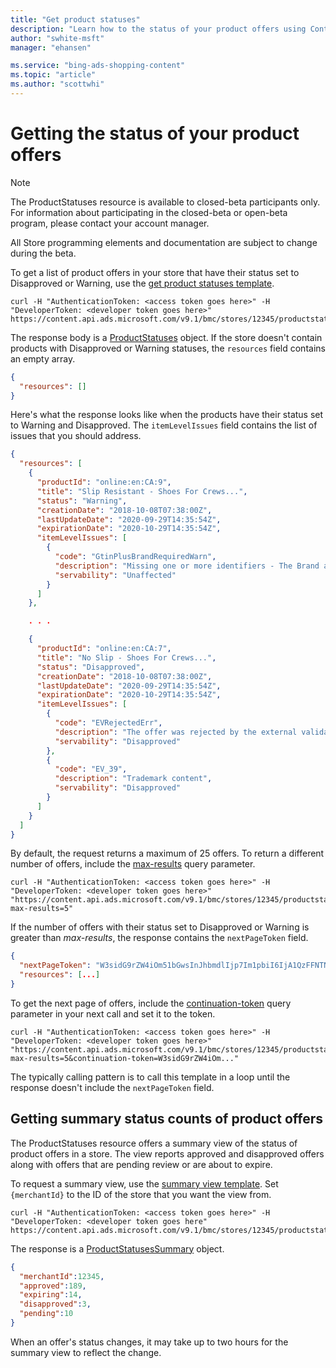 ```yaml
---
title: "Get product statuses"
description: "Learn how to the status of your product offers using Content API."
author: "swhite-msft"
manager: "ehansen"

ms.service: "bing-ads-shopping-content"
ms.topic: "article"
ms.author: "scottwhi"
---
```


# Getting the status of your product offers

> [!NOTE]
> The ProductStatuses resource is available to closed-beta participants only. For information about participating in the closed-beta or open-beta program, please contact your account manager.
>
> All Store programming elements and documentation are subject to change during the beta.

To get a list of product offers in your store that have their status set to Disapproved or Warning, use the [get product statuses template](productstatuses-resource.md#storesmerchantidproductstatuses). 


```curl
curl -H "AuthenticationToken: <access token goes here>" -H "DeveloperToken: <developer token goes here>"  https://content.api.ads.microsoft.com/v9.1/bmc/stores/12345/productstatuses
```

The response body is a [ProductStatuses](productstatuses-resource.md#productstatuses) object. If the store doesn't contain products with Disapproved or Warning statuses, the `resources` field contains an empty array.

```json
{
  "resources": []
}
```

Here's what the response looks like when the products have their status set to Warning and Disapproved. The `itemLevelIssues` field contains the list of issues that you should address.


```json
{
  "resources": [
    {
      "productId": "online:en:CA:9",
      "title": "Slip Resistant - Shoes For Crews...",
      "status": "Warning",
      "creationDate": "2018-10-08T07:38:00Z",
      "lastUpdateDate": "2020-09-29T14:35:54Z",
      "expirationDate": "2020-10-29T14:35:54Z",
      "itemLevelIssues": [
        {
          "code": "GtinPlusBrandRequiredWarn",
          "description": "Missing one or more identifiers - The Brand and GTIN or Brand and MPN are required.",
          "servability": "Unaffected"
        }
      ]
    },

    . . .

    {
      "productId": "online:en:CA:7",
      "title": "No Slip - Shoes For Crews...",
      "status": "Disapproved",
      "creationDate": "2018-10-08T07:38:00Z",
      "lastUpdateDate": "2020-09-29T14:35:54Z",
      "expirationDate": "2020-10-29T14:35:54Z",
      "itemLevelIssues": [
        {
          "code": "EVRejectedErr",
          "description": "The offer was rejected by the external validation component: EV.",
          "servability": "Disapproved"
        },
        {
          "code": "EV_39",
          "description": "Trademark content",
          "servability": "Disapproved"
        }
      ]
    }
  ]
}
```

By default, the request returns a maximum of 25 offers. To return a different number of offers, include the [max-results](productstatus-resource.md#maxresults) query parameter.

```curl
curl -H "AuthenticationToken: <access token goes here>" -H "DeveloperToken: <developer token goes here>"  "https://content.api.ads.microsoft.com/v9.1/bmc/stores/12345/productstatuses?max-results=5"
```

If the number of offers with their status set to Disapproved or Warning is greater than *max-results*, the response contains the `nextPageToken` field. 

```json
{
  "nextPageToken": "W3sidG9rZW4iOm51bGwsInJhbmdlIjp7Im1pbiI6IjA1QzFFNTNEMUYwRjg2IiwibWF4IjoiMDVDMUU1NUIyRDk3NEEifX1d",
  "resources": [...]
}
```

To get the next page of offers, include the [continuation-token](productstatus-resource.md#continuationtoken) query parameter in your next call and set it to the token.


```curl
curl -H "AuthenticationToken: <access token goes here>" -H "DeveloperToken: <developer token goes here>"  "https://content.api.ads.microsoft.com/v9.1/bmc/stores/12345/productstatuses?max-results=5&continuation-token=W3sidG9rZW4iOm..."
```

The typically calling pattern is to call this template in a loop until the response doesn't include the `nextPageToken` field.


## Getting summary status counts of product offers

The ProductStatuses resource offers a summary view of the status of product offers in a store. The view reports approved and disapproved offers along with offers that are pending review or are about to expire.

To request a summary view, use the [summary view template](productstatuses-resource.md#storesmerchantidproductstatusessummary). Set `{merchantId}` to the ID of the store that you want the view from.

```curl
curl -H "AuthenticationToken: <access token goes here>" -H "DeveloperToken: <developer token goes here"  https://content.api.ads.microsoft.com/v9.1/bmc/stores/12345/productstatusessummary
```

The response is a [ProductStatusesSummary](productstatus-resource.md#productstatusessummary) object.

```json
{
  "merchantId":12345,
  "approved":189,
  "expiring":14,
  "disapproved":3,
  "pending":10
}
```

When an offer's status changes, it may take up to two hours for the summary view to reflect the change.
